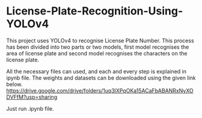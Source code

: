 # License-Plate-Recognition-Using-YOLOv4

This project uses YOLOv4 to recognise License Plate Number. This process has been divided into two parts or two models, first model recognises the area of license plate and second model recognises the characters on the license plate.

All the necessary files can used, and each and every step is explained in ipynb file. The weights and datasets can be downloaded using the given link below.
https://drive.google.com/drive/folders/1uq3lXPqOKa15ACaFbABANRxNyXODVFfM?usp=sharing

Just run .ipynb file.
